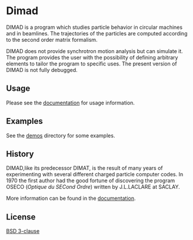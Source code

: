 # Dimad

DIMAD is a program which studies particle behavior in circular machines and in
beamlines. The trajectories of the particles are computed according to the second order
matrix formalism.

DIMAD does not provide synchrotron motion analysis but can
simulate it. The program provides the user with the possibility of defining
arbitrary elements to tailor the program to specific uses. The present version of
DIMAD is not fully debugged.

## Usage

Please see the [documentation](https://dimad-org.github.io/) for usage information.

## Examples

See the [demos](/demos) directory for some examples.

## History

DIMAD,like its predecessor DIMAT, is the result of many years of experimenting
with several different charged particle computer codes.
In 1970 the first author had the good fortune of discovering the program
OSECO (_Optique du SECond Ordre_) written by J.L.LACLARE at SACLAY.

More information can be found in the [documentation](https://dimad-org.github.io/).

## License

[BSD 3-clause](LICENSE)
